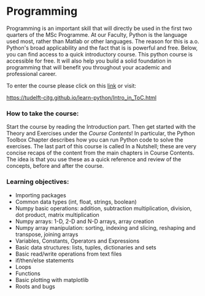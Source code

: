 # Programming

Programming is an important skill that will directly be used in the first two quarters of the MSc Programme. At our Faculty, Python is the language used most, rather than Matlab or other languages. The reason for this is a.o. Python's broad applicability and the fact that is is powerful and free. Below, you can find access to a quick introductory course. This python course is accessible for free. It will also help you build a solid foundation in programming that will benefit you throughout your academic and professional career.

To enter the course please click on this [link](https://tudelft-citg.github.io/learn-python/Intro_in_ToC.html) or visit: 

https://tudelft-citg.github.io/learn-python/Intro_in_ToC.html

### How to take the course:

Start the course by reading the Introduction part. Then get started with the Theory and Exercises under the <i>Course Contents</i>! In particular, the Python Toolbox Chapter describes how you can run Python code to solve the exercises. The last part of this course is called In a Nutshell; these are very concise recaps of the content from the main chapters in Course Contents. The idea is that you use these as a quick reference and review of the concepts, before and after the course.

### Learning objectives:
- Importing packages 
- Common data types (int, float, strings, boolean)	
- Numpy basic operations: addition, subtraction multiplication, division, dot product, matrix multiplication
- Numpy arrays: 1-D, 2-D and N-D arrays, array creation
- Numpy array manipulation: sorting, indexing and slicing, reshaping and transpose, joining arrays
- Variables, Constants, Operators and Expressions		
- Basic data structures: lists, tuples, dictionaries and sets
- Basic read/write operations from text files
- if/then/else statements	
- Loops		
- Functions 
- Basic plotting with matplotlib
- Roots and bugs
		
	
	
		
		
		
		
		
		
		


[^1]: This is an experimental Jupyter Book, part of an educational research project, made by staff and MSc students of TU Delft. The first two columns with required prior knowledge were defined by the admission committee Civil Engineering. Column 3 and 4 with Open Educational Resources (OER) is experimental. These OER materials are provided as a service. Although we did our best to collect OER that reflect the required knowledge as good as possible, based on surveys among students and discussion with staff members, unfortunately we can not give a guarantee that the quality of all material is good. Suggestions are welcome via [email](mailto:h.r.schipper@tudelft.nl?subject=PRE-for-CEM-suggestions)

